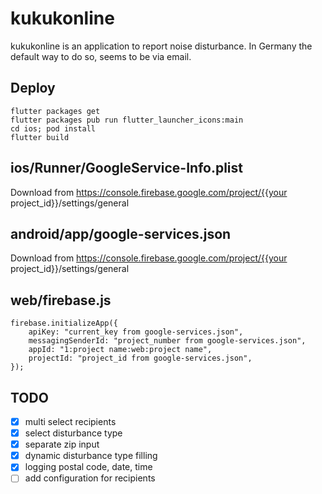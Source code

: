 # kukukonline

kukukonline is an application to report noise disturbance.
In Germany the default way to do so, seems to be via email.

## Deploy

``` shell script
flutter packages get
flutter packages pub run flutter_launcher_icons:main
cd ios; pod install
flutter build
```

## ios/Runner/GoogleService-Info.plist

Download from https://console.firebase.google.com/project/{{your project_id}}/settings/general

## android/app/google-services.json

Download from https://console.firebase.google.com/project/{{your project_id}}/settings/general

## web/firebase.js

```
firebase.initializeApp({
    apiKey: "current_key from google-services.json",
    messagingSenderId: "project_number from google-services.json",
    appId: "1:project name:web:project name",
    projectId: "project_id from google-services.json",
});
```

## TODO

- [x] multi select recipients
- [x] select disturbance type
- [x] separate zip input
- [x] dynamic disturbance type filling
- [x] logging postal code, date, time
- [ ] add configuration for recipients
